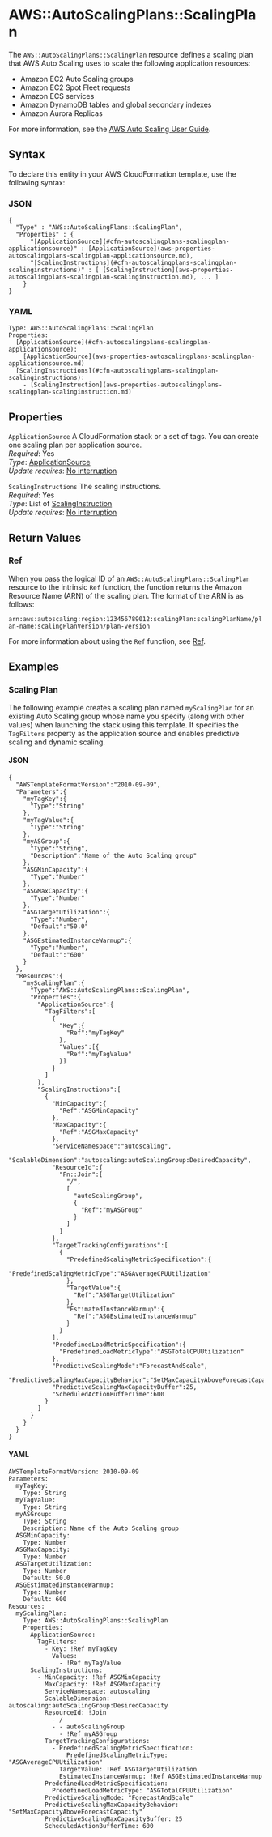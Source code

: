 # AWS::AutoScalingPlans::ScalingPlan<a name="aws-resource-autoscalingplans-scalingplan"></a>

The `AWS::AutoScalingPlans::ScalingPlan` resource defines a scaling plan that AWS Auto Scaling uses to scale the following application resources:
+ Amazon EC2 Auto Scaling groups
+ Amazon EC2 Spot Fleet requests 
+ Amazon ECS services
+ Amazon DynamoDB tables and global secondary indexes 
+ Amazon Aurora Replicas 

For more information, see the [AWS Auto Scaling User Guide](https://docs.aws.amazon.com/autoscaling/plans/userguide/what-is-aws-auto-scaling.html)\. 

## Syntax<a name="aws-resource-autoscalingplans-scalingplan-syntax"></a>

To declare this entity in your AWS CloudFormation template, use the following syntax:

### JSON<a name="aws-resource-autoscalingplans-scalingplan-syntax.json"></a>

```
{
  "Type" : "AWS::AutoScalingPlans::ScalingPlan",
  "Properties" : {
      "[ApplicationSource](#cfn-autoscalingplans-scalingplan-applicationsource)" : [ApplicationSource](aws-properties-autoscalingplans-scalingplan-applicationsource.md),
      "[ScalingInstructions](#cfn-autoscalingplans-scalingplan-scalinginstructions)" : [ [ScalingInstruction](aws-properties-autoscalingplans-scalingplan-scalinginstruction.md), ... ]
    }
}
```

### YAML<a name="aws-resource-autoscalingplans-scalingplan-syntax.yaml"></a>

```
Type: AWS::AutoScalingPlans::ScalingPlan
Properties: 
  [ApplicationSource](#cfn-autoscalingplans-scalingplan-applicationsource): 
    [ApplicationSource](aws-properties-autoscalingplans-scalingplan-applicationsource.md)
  [ScalingInstructions](#cfn-autoscalingplans-scalingplan-scalinginstructions): 
    - [ScalingInstruction](aws-properties-autoscalingplans-scalingplan-scalinginstruction.md)
```

## Properties<a name="aws-resource-autoscalingplans-scalingplan-properties"></a>

`ApplicationSource`  <a name="cfn-autoscalingplans-scalingplan-applicationsource"></a>
A CloudFormation stack or a set of tags\. You can create one scaling plan per application source\.  
*Required*: Yes  
*Type*: [ApplicationSource](aws-properties-autoscalingplans-scalingplan-applicationsource.md)  
*Update requires*: [No interruption](https://docs.aws.amazon.com/AWSCloudFormation/latest/UserGuide/using-cfn-updating-stacks-update-behaviors.html#update-no-interrupt)

`ScalingInstructions`  <a name="cfn-autoscalingplans-scalingplan-scalinginstructions"></a>
The scaling instructions\.  
*Required*: Yes  
*Type*: List of [ScalingInstruction](aws-properties-autoscalingplans-scalingplan-scalinginstruction.md)  
*Update requires*: [No interruption](https://docs.aws.amazon.com/AWSCloudFormation/latest/UserGuide/using-cfn-updating-stacks-update-behaviors.html#update-no-interrupt)

## Return Values<a name="aws-resource-autoscalingplans-scalingplan-return-values"></a>

### Ref<a name="aws-resource-autoscalingplans-scalingplan-return-values-ref"></a>

When you pass the logical ID of an `AWS::AutoScalingPlans::ScalingPlan` resource to the intrinsic `Ref` function, the function returns the Amazon Resource Name \(ARN\) of the scaling plan\. The format of the ARN is as follows:

`arn:aws:autoscaling:region:123456789012:scalingPlan:scalingPlanName/plan-name:scalingPlanVersion/plan-version `

For more information about using the `Ref` function, see [Ref](https://docs.aws.amazon.com/AWSCloudFormation/latest/UserGuide/intrinsic-function-reference-ref.html)\. 

## Examples<a name="aws-resource-autoscalingplans-scalingplan--examples"></a>

### Scaling Plan<a name="aws-resource-autoscalingplans-scalingplan--examples--Scaling_Plan"></a>

The following example creates a scaling plan named `myScalingPlan` for an existing Auto Scaling group whose name you specify \(along with other values\) when launching the stack using this template\. It specifies the `TagFilters` property as the application source and enables predictive scaling and dynamic scaling\. 

#### JSON<a name="aws-resource-autoscalingplans-scalingplan--examples--Scaling_Plan--json"></a>

```
{
  "AWSTemplateFormatVersion":"2010-09-09",
  "Parameters":{
    "myTagKey":{
      "Type":"String"
    },
    "myTagValue":{
      "Type":"String"
    },
    "myASGroup":{
      "Type":"String",
      "Description":"Name of the Auto Scaling group"
    },
    "ASGMinCapacity":{
      "Type":"Number"
    },
    "ASGMaxCapacity":{
      "Type":"Number"
    },
    "ASGTargetUtilization":{
      "Type":"Number",
      "Default":"50.0"
    },
    "ASGEstimatedInstanceWarmup":{
      "Type":"Number",
      "Default":"600"
    }
  },
  "Resources":{
    "myScalingPlan":{
      "Type":"AWS::AutoScalingPlans::ScalingPlan",
      "Properties":{
        "ApplicationSource":{
          "TagFilters":[
            {
              "Key":{
                "Ref":"myTagKey"
              },
              "Values":[{
                "Ref":"myTagValue"
              }]
            }
          ]
        },
        "ScalingInstructions":[
          {
            "MinCapacity":{
              "Ref":"ASGMinCapacity"
            }, 
            "MaxCapacity":{
              "Ref":"ASGMaxCapacity"
            }, 
            "ServiceNamespace":"autoscaling",
            "ScalableDimension":"autoscaling:autoScalingGroup:DesiredCapacity",
            "ResourceId":{
              "Fn::Join":[
                "/",
                [
                  "autoScalingGroup",
                  {
                    "Ref":"myASGroup"
                  }
                ]
              ]
            },
            "TargetTrackingConfigurations":[
              {
                "PredefinedScalingMetricSpecification":{
                  "PredefinedScalingMetricType":"ASGAverageCPUUtilization"
                },
                "TargetValue":{
                  "Ref":"ASGTargetUtilization"
                }, 
                "EstimatedInstanceWarmup":{
                  "Ref":"ASGEstimatedInstanceWarmup"
                }
              }
            ],
            "PredefinedLoadMetricSpecification":{
              "PredefinedLoadMetricType":"ASGTotalCPUUtilization"
            },
            "PredictiveScalingMode":"ForecastAndScale",
            "PredictiveScalingMaxCapacityBehavior":"SetMaxCapacityAboveForecastCapacity",
            "PredictiveScalingMaxCapacityBuffer":25,
            "ScheduledActionBufferTime":600
          }
        ]
      }
    }
  }
}
```

#### YAML<a name="aws-resource-autoscalingplans-scalingplan--examples--Scaling_Plan--yaml"></a>

```
AWSTemplateFormatVersion: 2010-09-09
Parameters:
  myTagKey:
    Type: String
  myTagValue:
    Type: String
  myASGroup:
    Type: String
    Description: Name of the Auto Scaling group
  ASGMinCapacity:
    Type: Number
  ASGMaxCapacity:
    Type: Number
  ASGTargetUtilization:
    Type: Number
    Default: 50.0
  ASGEstimatedInstanceWarmup:
    Type: Number
    Default: 600
Resources:
  myScalingPlan:
    Type: AWS::AutoScalingPlans::ScalingPlan
    Properties:
      ApplicationSource:
        TagFilters:
          - Key: !Ref myTagKey
            Values:
              - !Ref myTagValue
      ScalingInstructions:
        - MinCapacity: !Ref ASGMinCapacity
          MaxCapacity: !Ref ASGMaxCapacity
          ServiceNamespace: autoscaling
          ScalableDimension: autoscaling:autoScalingGroup:DesiredCapacity
          ResourceId: !Join
            - /
            - - autoScalingGroup
              - !Ref myASGroup
          TargetTrackingConfigurations:
            - PredefinedScalingMetricSpecification:
                PredefinedScalingMetricType: "ASGAverageCPUUtilization"
              TargetValue: !Ref ASGTargetUtilization
              EstimatedInstanceWarmup: !Ref ASGEstimatedInstanceWarmup
          PredefinedLoadMetricSpecification:
            PredefinedLoadMetricType: "ASGTotalCPUUtilization"
          PredictiveScalingMode: "ForecastAndScale"
          PredictiveScalingMaxCapacityBehavior: "SetMaxCapacityAboveForecastCapacity"
          PredictiveScalingMaxCapacityBuffer: 25
          ScheduledActionBufferTime: 600
```